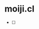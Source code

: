 # moiji.cl
- [ ] 


<!-- 
https://github.com/volatil/moiji/actions

-> C:\Windows\System32\drivers\etc\HOSTS
127.0.0.1   moiji.local.cl

C:\xampp\apache\conf\extra\httpd-xampp.conf
<VirtualHost *:80>
	DocumentRoot "C:\xampp\htdocs\moiji"
	ServerName moiji.local.com
	<Directory "C:\xampp\htdocs\moiji">
	</Directory>
</VirtualHost>

en "C:\xampp\apache\conf\httpd.conf" agrega
<Directory "D:/Proyectos/moiji">
    Options Indexes FollowSymLinks
    AllowOverride All
    Require all granted
</Directory>
-->